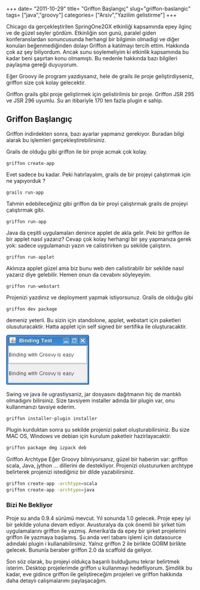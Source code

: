 +++
date= "2011-10-29"
title= "Griffon Başlangıç"
slug="griffon-baslangic"
tags= ["java","groovy"]
categories= ["Arsiv","Yazilim gelistirme"]
+++

Chicago da gerçekleştirilen SpringOne2GX etkinliği kapsamında epey ilginç ve de güzel seyler gördüm. Etkinliğin son gunü, paralel giden konferanslardan sonuncusunda herhangi bir bilgimin olmadigi ve diğer konuları beğenmediğinden dolayı Griffon a katılmayı tercih ettim. Hakkında çok az şey biliyordum. Ancak sunu soylemeliyim ki etkinlik kapsamında bu kadar beni şaşırtan konu olmamıştı. Bu nedenle hakkında bazı bilgileri paylaşma gereği duyuyorum.

Eğer Groovy ile program yazdıysanız, hele de grails ile proje geliştirdiyseniz, griffon size çok kolay gelecektir.

Griffon grails gibi proje geliştirmek için gelistirilmis bir proje. Griffon JSR 295 ve JSR 296 uyumlu. Su an itibariyle 170 ten fazla plugin e sahip.

## Griffon Başlangıç

Griffon indirdekten sonra, bazı ayarlar yapmanız gerekiyor. Buradan bilgi alarak bu işlemleri gerçekleştirebilirsiniz.

Grails de olduğu gibi griffon ile bir proje acmak çok kolay.

```shell
griffon create-app
```

Evet sadece bu kadar. Peki hatırlayalım, grails de bir projeyi çalıştırmak için ne yapıyorduk ?

```shell
grails run-app
```

Tahmin edebileceğiniz gibi griffon da bir proyi çalıştırmak grails de projeyi çalıştırmak gibi.

```shell
griffon run-app
```

Java da çeşitli uygulamaları denince applet de akla gelir. Peki bir griffon ile bir applet nasıl yazarız? Cevap çok kolay herhangi bir şey yapmanıza gerek yok: sadece uygulamanızı yazın ve calistirirken şu sekilde çalıştırın.

```shell
griffon run-applet
```

Aklınıza applet güzel ama biz bunu web den calistirabilir bir sekilde nasıl yazarız diye gelebilir. Hemen onun da cevabını söyleyeyim.

```shell
griffon run-webstart
```

Projenizi yazdınız ve deployment yapmak istiyorsunuz. Grails de olduğu gibi

```shell
griffon dev package
```

demeniz yeterli. Bu sizin için standolone, applet, webstart için paketleri olusuturacaktir. Hatta applet için self signed bir sertifika ile oluşturacaktir.

![Griffon](/images/griffon.jpg#floatleft)

Swing ve java ile ugrastiysaniz, jar dosyasını dağıtmanın hiç de mantıklı olmadıgını bilirsiniz. Size tavsiyem installer adında bir plugin var, onu kullanmanızı tavsiye ederim.

```shell
griffon installer-plugin installer
```

Plugin kurduktan sonra şu sekilde projenizi paket oluşturabilirsiniz. Bu size MAC OS, Windows ve debian için kurulum paketleir hazirlayacaktir.

```sh
griffon package dmg izpack deb
```

Griffon Archtype
Eğer Groovy bilmiyorsanız, güzel bir haberim var: griffon scala, Java, jython … dillerini de destekliyor. Projenizi olustururken archtype belirterek projenizi istediğiniz bir dilde yazabilirsiniz.

```sh
griffon create-app -archtype=scala
griffon create-app -archtype=java
```

### Bizi Ne Bekliyor

Proje su anda 0.9.4 sürümü mevcut. Yıl sonunda 1.0 gelecek. Proje epey iyi bir şekilde yoluna devam ediyor. Avusturalya da çok önemli bir şirket tüm uygulamalarını griffon ile yazmış. Amerika’da da epey bir şirket projelerini griffon ile yazmaya başlamış.
Şu anda veri tabanı işlemi için datasource adındaki plugin i kullanabilirsiniz. Yalnız griffon 2 ile birlikte GORM birlikte gelecek. Bununla beraber griffon 2.0 da scaffold da geliyor.

Son söz olarak, bu projeyi oldukça başarılı bulduğumu tekrar belirtmek isterim. Desktop projelerimde griffon u kullanmayı hedefliyorum. Şimdilik bu kadar, eve gidince griffon ile geliştireceğim projeleri ve griffon hakkında daha detaylı calışmalarımı paylaşacağım.